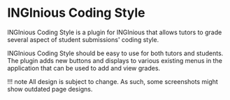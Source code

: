 # INGInious Coding Style

INGInious Coding Style is a plugin for INGInious that allows tutors to grade several aspect of student submissions' coding style.

INGInious Coding Style should be easy to use for both tutors and students. The plugin adds new buttons and displays to various existing menus in the application that can be used to add and view grades.

!!! note
    All design is subject to change. As such, some screenshots might show outdated page designs.
